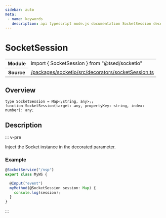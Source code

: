 ```yaml
---
sidebar: auto
meta:
 - name: keywords
   description: api typescript node.js documentation SocketSession decorator
---
```

# SocketSession <Badge text="Decorator" type="decorator"/>
<!-- Summary -->
<section class="symbol-info"><table class="is-full-width"><tbody><tr><th>Module</th><td><div class="lang-typescript"><span class="token keyword">import</span> { SocketSession }&nbsp;<span class="token keyword">from</span>&nbsp;<span class="token string">"@tsed/socketio"</span></div></td></tr><tr><th>Source</th><td><a href="https://github.com/Romakita/ts-express-decorators/blob/v4.33.0/packages/socketio/src/decorators/socketSession.ts#L0-L0">/packages/socketio/src/decorators/socketSession.ts</a></td></tr></tbody></table></section>

<!-- Overview -->
## Overview


<pre><code class="typescript-lang ">type SocketSession<span class="token punctuation"> = </span>Map&lt<span class="token punctuation">;</span><span class="token keyword">string</span><span class="token punctuation">,</span> <span class="token keyword">any</span>&gt<span class="token punctuation">;</span><span class="token punctuation">;</span>
function <span class="token function">SocketSession</span><span class="token punctuation">(</span>target<span class="token punctuation">:</span> <span class="token keyword">any</span><span class="token punctuation">,</span> propertyKey<span class="token punctuation">:</span> <span class="token keyword">string</span><span class="token punctuation">,</span> index<span class="token punctuation">:</span> <span class="token keyword">number</span><span class="token punctuation">)</span><span class="token punctuation">:</span> <span class="token keyword">any</span><span class="token punctuation">;</span></code></pre>



<!-- Description -->
## Description

::: v-pre

Inject the Socket instance in the decorated parameter.

### Example

```typescript
@SocketService("/nsp")
export class MyWS {

  @Input("event")
  myMethod(@SocketSession session: Map) {
    console.log(session);
  }
}
```


:::